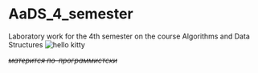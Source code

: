 # AaDS_4_semester
Laboratory work for the 4th semester on the course Algorithms and Data Structures
![hello  kitty](https://github.com/TheJuliana/AaDS_4_semester/assets/62110361/c6803831-a138-480e-9357-72f18707137c)


 ~~*матерится по-программистски*~~
